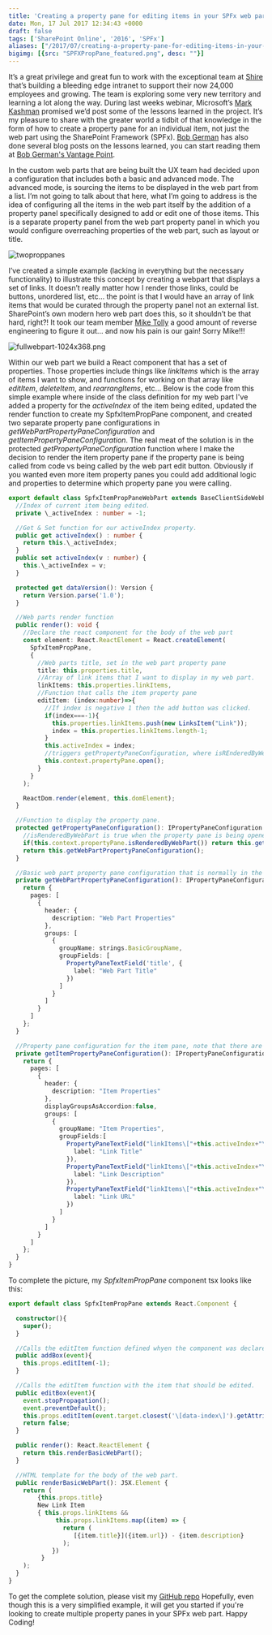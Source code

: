 ```yaml
---
title: 'Creating a property pane for editing items in your SPFx web parts'
date: Mon, 17 Jul 2017 12:34:43 +0000
draft: false
tags: ['SharePoint Online', '2016', 'SPFx']
aliases: ["/2017/07/creating-a-property-pane-for-editing-items-in-your-spfx-web-parts/"]
bigimg: [{src: "SPFXPropPane_featured.png", desc: ""}]
---
```


It’s a great privilege and great fun to work with the exceptional team at [Shire](https://www.shire.com/) that’s building a bleeding edge intranet to support their now 24,000 employees and growing. The team is exploring some very new territory and learning a lot along the way. During last weeks webinar, Microsoft’s [Mark Kashman](https://twitter.com/mkashman) promised we’d post some of the lessons learned in the project. It’s my pleasure to share with the greater world a tidbit of that knowledge in the form of how to create a property pane for an individual item, not just the web part using the SharePoint Framework (SPFx). [Bob German](https://twitter.com/bob1german) has also done several blog posts on the lessons learned, you can start reading them at [Bob German's Vantage Point](https://bob1german.com/2017/07/16/spfxofficedocs/).

In the custom web parts that are being built the UX team had decided upon a configuration that includes both a basic and advanced mode. The advanced mode, is sourcing the items to be displayed in the web part from a list. I’m not going to talk about that here, what I’m going to address is the idea of configuring all the items in the web part itself by the addition of a property panel specifically designed to add or edit one of those items. This is a separate property panel from the web part property panel in which you would configure overreaching properties of the web part, such as layout or title.

![twoproppanes](twoproppanes.png)

I’ve created a simple example (lacking in everything but the necessary functionality) to illustrate this concept by creating a webpart that displays a set of links. It doesn’t really matter how I render those links, could be buttons, unordered list, etc… the point is that I would have an array of link items that would be curated through the property panel not an external list. SharePoint’s own modern hero web part does this, so it shouldn’t be that hard, right?! It took our team member [Mike Tolly](https://twitter.com/mptolly) a good amount of reverse engineering to figure it out... and now his pain is our gain! Sorry Mike!!!

![fullwebpart-1024x368.png](fullwebpart-1024x368.png)

Within our web part we build a React component that has a set of properties. Those properties include things like _linkItems_ which is the array of items I want to show, and functions for working on that array like _editItem_, _deleteItem_, and _rearrangItems_, etc… Below is the code from this simple example where inside of the class definition for my web part I've added a property for the _activeIndex_ of the item being edited, updated the render function to create my SpfxItemPropPane component, and created two separate property pane configurations in _getWebPartPropertyPaneConfiguration_ and _getItemPropertyPaneConfiguration_. The real meat of the solution is in the protected _getPropertyPaneConfiguration_ function where I make the decision to render the item property pane if the property pane is being called from code vs being called by the web part edit button. Obviously if you wanted even more item property panes you could add additional logic and properties to determine which property pane you were calling.

```typescript
export default class SpfxItemPropPaneWebPart extends BaseClientSideWebPart {
  //Index of current item being edited.
  private \_activeIndex : number = -1;

  //Get & Set function for our activeIndex property.
  public get activeIndex() : number {
    return this.\_activeIndex;
  }
  public set activeIndex(v : number) {
    this.\_activeIndex = v;
  }

  protected get dataVersion(): Version {
    return Version.parse('1.0');
  }

  //Web parts render function
  public render(): void {
    //Declare the react component for the body of the web part
    const element: React.ReactElement = React.createElement(
      SpfxItemPropPane,
      {
        //Web parts title, set in the web part property pane
        title: this.properties.title,
        //Array of link items that I want to display in my web part.
        linkItems: this.properties.linkItems,
        //Function that calls the item property pane
        editItem: (index:number)=>{
          //If index is negative 1 then the add button was clicked.
          if(index===-1){
            this.properties.linkItems.push(new LinksItem("Link"));
            index = this.properties.linkItems.length-1;
          }          
          this.activeIndex = index;
          //triggers getPropertyPaneConfiguration, where isREnderedByWebPart will return true
          this.context.propertyPane.open();          
        }
      }
    );

    ReactDom.render(element, this.domElement);
  }

  //Function to display the property pane.
  protected getPropertyPaneConfiguration(): IPropertyPaneConfiguration {
    //isRenderedByWebPart is true when the property pane is being opened becuase of a code call and false if it's being opened due to the user clicking the web parts edit icon.
    if(this.context.propertyPane.isRenderedByWebPart()) return this.getItemPropertyPaneConfiguration();
    return this.getWebPartPropertyPaneConfiguration();
  }

  //Basic web part property pane configuration that is normally in the getPropertyPaneConfiguration protected function, split out here so that we can add an additional property pane.
  private getWebPartPropertyPaneConfiguration(): IPropertyPaneConfiguration {
    return {
      pages: [
        {
          header: {
            description: "Web Part Properties"
          },
          groups: [
            {
              groupName: strings.BasicGroupName,
              groupFields: [
                PropertyPaneTextField('title', {
                  label: "Web Part Title"
                })
              ]
            }
          ]
        }
      ]
    };
  }

  //Property pane configuration for the item pane, note that there are text fields for each of the items in my link item's properties.
  private getItemPropertyPaneConfiguration(): IPropertyPaneConfiguration {
    return {
      pages: [
        {
          header: {
            description: "Item Properties"
          },
          displayGroupsAsAccordion:false,
          groups: [
            {
              groupName: "Item Properties",
              groupFields:[
                PropertyPaneTextField("linkItems\["+this.activeIndex+"\].title",{
                  label: "Link Title"
                }),
                PropertyPaneTextField("linkItems\["+this.activeIndex+"\].description",{
                  label: "Link Description"
                }),
                PropertyPaneTextField("linkItems\["+this.activeIndex+"\].url",{
                  label: "Link URL"
                })
              ]
            }
          ]
        }
      ]
    };
  }
} 
```

To complete the picture, my _SpfxItemPropPane_ component tsx looks like this:

```typescript
export default class SpfxItemPropPane extends React.Component {

  constructor(){
    super();
  }

  //Calls the editItem function defined whyen the component was declared (adding a new item)
  public addBox(event){    
    this.props.editItem(-1);
  }

  //Calls the editItem function with the item that should be edited.
  public editBox(event){
    event.stopPropagation();
    event.preventDefault();
    this.props.editItem(event.target.closest('\[data-index\]').getAttribute("data-index"));
    return false;
  }

  public render(): React.ReactElement {
    return this.renderBasicWebPart();
  }

  //HTML template for the body of the web part.
  public renderBasicWebPart(): JSX.Element {
    return (
        {this.props.title}
        New Link Item
        { this.props.linkItems &&
             this.props.linkItems.map((item) => { 
               return (
                  [{item.title}]({item.url}) - {item.description}
               );
            })
         }     
    );
  }
} 
```

To get the complete solution, please visit my [GitHub repo](https://github.com/juliemturner/Public-Samples) Hopefully, even though this is a very simplified example, it will get you started if you're looking to create multiple property panes in your SPFx web part. Happy Coding!
